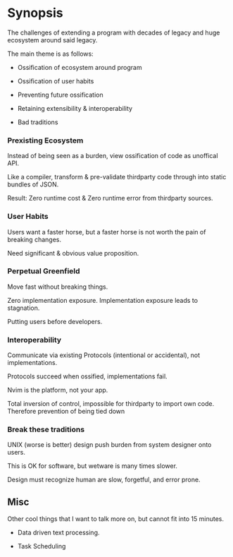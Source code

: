 # Synopsis

The challenges of extending a program with decades of legacy and huge ecosystem around said legacy.

The main theme is as follows:

- Ossification of ecosystem around program

- Ossification of user habits

- Preventing future ossification

- Retaining extensibility & interoperability

- Bad traditions

### Prexisting Ecosystem

Instead of being seen as a burden, view ossification of code as unoffical API.

Like a compiler, transform & pre-validate thirdparty code through into static bundles of JSON.

Result: Zero runtime cost & Zero runtime error from thirdparty sources.

### User Habits

Users want a faster horse, but a faster horse is not worth the pain of breaking changes.

Need significant & obvious value proposition.

### Perpetual Greenfield

Move fast without breaking things.

Zero implementation exposure. Implementation exposure leads to stagnation.

Putting users before developers.

### Interoperability

Communicate via existing Protocols (intentional or accidental), not implementations.

Protocols succeed when ossified, implementations fail.

Nvim is the platform, not your app.

Total inversion of control, impossible for thirdparty to import own code. Therefore prevention of being tied down

### Break these traditions

UNIX (worse is better) design push burden from system designer onto users.

This is OK for software, but wetware is many times slower.

Design must recognize human are slow, forgetful, and error prone.

## Misc

Other cool things that I want to talk more on, but cannot fit into 15 minutes.

- Data driven text processing.

- Task Scheduling
